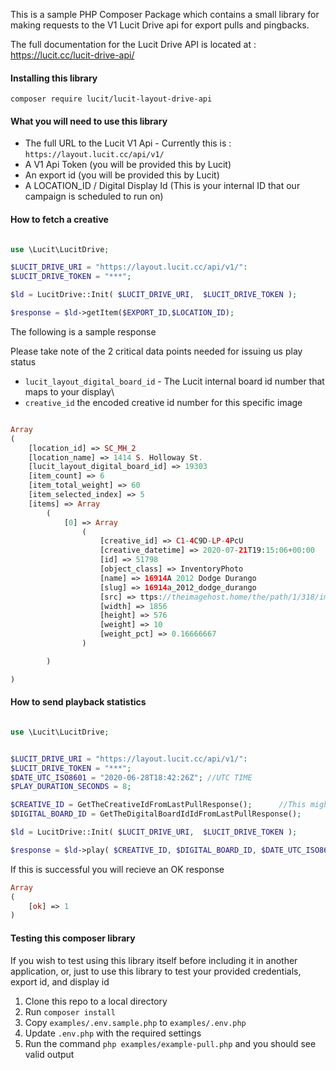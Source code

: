 This is a sample PHP Composer Package which contains a small library for making requests to the V1 Lucit Drive api for export pulls and pingbacks.

The full documentation for the Lucit Drive API is located at : https://lucit.cc/lucit-drive-api/

#### Installing this library
```
composer require lucit/lucit-layout-drive-api
````

#### What you will need to use this library
- The full URL to the Lucit V1 Api - Currently this is : `https://layout.lucit.cc/api/v1/`
- A V1 Api Token (you will be provided this by Lucit)
- An export id (you will be provided this by Lucit)
- A LOCATION_ID / Digital Display Id (This is your internal ID that our campaign is scheduled to run on)

#### How to fetch a creative

```php

use \Lucit\LucitDrive;

$LUCIT_DRIVE_URI = "https://layout.lucit.cc/api/v1/":
$LUCIT_DRIVE_TOKEN = "***";

$ld = LucitDrive::Init( $LUCIT_DRIVE_URI,  $LUCIT_DRIVE_TOKEN );

$response = $ld->getItem($EXPORT_ID,$LOCATION_ID);


```

The following is a sample response

Please take note of the 2 critical data points needed for issuing us play status

- `lucit_layout_digital_board_id` - The Lucit internal board id number that maps to your display\
- `creative_id` the encoded creative id number for this specific image

```php

Array
(
    [location_id] => SC_MH_2
    [location_name] => 1414 S. Holloway St.
    [lucit_layout_digital_board_id] => 19303
    [item_count] => 6
    [item_total_weight] => 60
    [item_selected_index] => 5
    [items] => Array
        (
            [0] => Array
                (
                    [creative_id] => C1-4C9D-LP-4PcU
                    [creative_datetime] => 2020-07-21T19:15:06+00:00
                    [id] => 51798
                    [object_class] => InventoryPhoto
                    [name] => 16914A 2012 Dodge Durango
                    [slug] => 16914a_2012_dodge_durango
                    [src] => ttps://theimagehost.home/the/path/1/318/img_5f13398aad2d4_d755bcb77855ce7ef665.png
                    [width] => 1856
                    [height] => 576
                    [weight] => 10
                    [weight_pct] => 0.16666667
                )

        )

)


```


#### How to send playback statistics

```php

use \Lucit\LucitDrive;


$LUCIT_DRIVE_URI = "https://layout.lucit.cc/api/v1/":
$LUCIT_DRIVE_TOKEN = "***";
$DATE_UTC_ISO8601 = "2020-06-28T18:42:26Z"; //UTC TIME
$PLAY_DURATION_SECONDS = 8;

$CREATIVE_ID = GetTheCreativeIdFromLastPullResponse();      //This might be like `C1-4C94-IP-4Cu4`   `creative_id`
$DIGITAL_BOARD_ID = GetTheDigitalBoardIdIdFromLastPullResponse();      //This might be like `12345`  `lucit_layout_digital_board_id`

$ld = LucitDrive::Init( $LUCIT_DRIVE_URI,  $LUCIT_DRIVE_TOKEN );

$response = $ld->play( $CREATIVE_ID, $DIGITAL_BOARD_ID, $DATE_UTC_ISO8601, $PLAY_DURATION_SECONDS);


```

If this is successful you will recieve an OK response

```php
Array
(
    [ok] => 1
)

```


#### Testing this composer library
If you wish to test using this library itself before including it in another application, or, just to use this library to test your provided credentials, export id, and display id

1.  Clone this repo to a local directory
2.  Run `composer install`
3.  Copy `examples/.env.sample.php` to `examples/.env.php`
4.  Update `.env.php` with the required settings
5.  Run the command `php examples/example-pull.php` and you should see valid output


